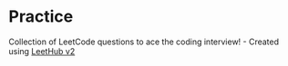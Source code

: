 # Practice
Collection of LeetCode questions to ace the coding interview! - Created using [LeetHub v2](https://github.com/arunbhardwaj/LeetHub-2.0)
